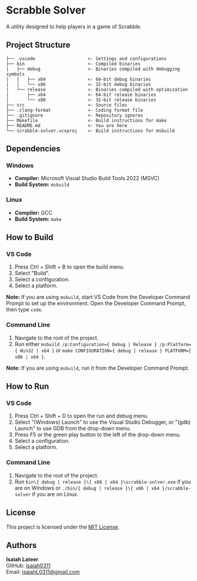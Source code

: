 # Scrabble Solver
A utility designed to help players in a game of Scrabble.

## Project Structure
```text
├── .vscode                    <- Settings and configurations
├── bin                        <- Compiled binaries
|   ├── debug                  <- Binaries compiled with debugging symbols
|   |   ├── x64                <- 64-bit debug binaries
|   |   └── x86                <- 32-bit debug binaries
|   └── release                <- Binaries compiled with optimization
|       ├── x64                <- 64-bit release binaries
|       └── x86                <- 32-bit release binaries
├── src                        <- Source files
├── .clang-format              <- Coding format file
├── .gitignore                 <- Repository ignores
├── Makefile                   <- Build instructions for make
├── README.md                  <- You are here
└── scrabble-solver.vcxproj    <- Build instructions for msbuild
```

## Dependencies
### Windows
- **Compiler:** Microsoft Visual Studio Build Tools 2022 (MSVC)
- **Build System:** `msbuild`
### Linux
- **Compiler:** GCC
- **Build System:** `make`

## How to Build
### VS Code
1. Press Ctrl + Shift + B to open the build menu.
2. Select "Build".
3. Select a configuration.
4. Select a platform.


**Note:** If you are using `msbuild`, start VS Code from the Developer Command
Prompt to set up the environment. Open the Developer Command Prompt, then type
`code`.
### Command Line
1. Navigate to the root of the project.
2. Run either
`msbuild /p:Configuration={ Debug | Release } /p:Platform={ Win32 | x64 }` or
`make CONFIGURATION={ debug | release } PLATFORM={ x86 | x64 }`.


**Note:** If you are using `msbuild`, run it from the Developer Command Prompt.

## How to Run
### VS Code
1. Press Ctrl + Shift + D to open the run and debug menu.
2. Select "(Windows) Launch" to use the Visual Studio Debugger, or "(gdb)
Launch" to use GDB from the drop-down menu.
3. Press F5 or the green play button to the left of the drop-down menu.
4. Select a configuration.
5. Select a platform.
### Command Line
1. Navigate to the root of the project.
2. Run `bin\{ debug | release }\{ x86 | x64 }\scrabble-solver.exe` if you are on
Windows or `./bin/{ debug | release }\{ x86 | x64 }/scrabble-solver` if you are
on Linux.

## License
This project is licensed under the [MIT License](LICENSE).

## Authors
**Isaiah Lateer**\
GitHub: [isaiah0311](https://github.com/isaiah0311)  
Email: isaiahL0311@gmail.com
